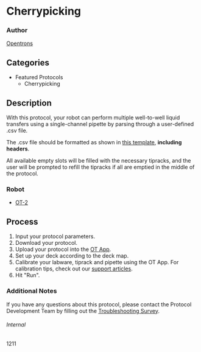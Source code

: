 # Cherrypicking

### Author
[Opentrons](https://opentrons.com/)

## Categories
* Featured Protocols
	* Cherrypicking


## Description
With this protocol, your robot can perform multiple well-to-well liquid transfers using a single-channel pipette by parsing through a user-defined .csv file.

The .csv file should be formatted as shown in [this template](https://opentrons-protocol-library-website.s3.amazonaws.com/custom-README-images/3359a5/template.csv), **including headers**.

All available empty slots will be filled with the necessary tipracks, and the user will be prompted to refill the tipracks if all are emptied in the middle of the protocol.

### Robot
* [OT-2](https://opentrons.com/ot-2)

## Process
1. Input your protocol parameters.
2. Download your protocol.
3. Upload your protocol into the [OT App](https://opentrons.com/ot-app).
4. Set up your deck according to the deck map.
5. Calibrate your labware, tiprack and pipette using the OT App. For calibration tips, check out our [support articles](https://support.opentrons.com/en/collections/1559720-guide-for-getting-started-with-the-ot-2).
6. Hit "Run".

### Additional Notes
If you have any questions about this protocol, please contact the Protocol Development Team by filling out the [Troubleshooting Survey](https://protocol-troubleshooting.paperform.co/).

###### Internal
1211
